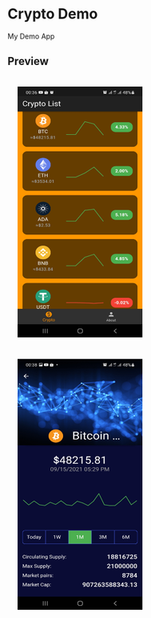 # Crypto Demo

My Demo App

## Preview

<div>
  <img src="assets/images/a.jpg" height="500" width="250" style="margin:20px;" />
  <img src="assets/images/b.jpg" height="500" width="250" style="margin:20px;" />
</div>

